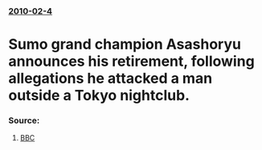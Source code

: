 ### [2010-02-4](/news/2010/02/4/index.md)

# Sumo grand champion Asashoryu announces his retirement, following allegations he attacked a man outside a Tokyo nightclub. 




### Source:

1. [BBC](http://news.bbc.co.uk/2/hi/asia-pacific/8499380.stm)
